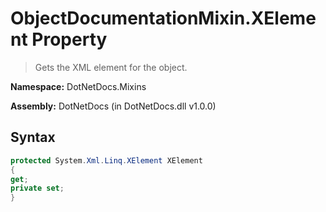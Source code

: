 # ObjectDocumentationMixin.XElement Property
> Gets the XML element for the object.

**Namespace:** DotNetDocs.Mixins

**Assembly:** DotNetDocs (in DotNetDocs.dll v1.0.0)
## Syntax
```csharp
protected System.Xml.Linq.XElement XElement
{
get;
private set;
}
```
